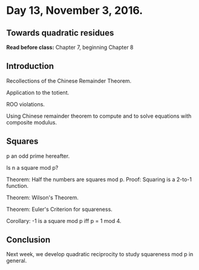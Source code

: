 # Day 13,  November 3, 2016.
## Towards quadratic residues

**Read before class:**  Chapter 7, beginning Chapter 8

## Introduction

Recollections of the Chinese Remainder Theorem.

Application to the totient.

ROO violations.

Using Chinese remainder theorem to compute and to solve equations with composite modulus.

## Squares

p an odd prime hereafter.

Is n a square mod p?  

Theorem:  Half the numbers are squares mod p.
Proof:  Squaring is a 2-to-1 function.

Theorem:  Wilson's Theorem.

Theorem:  Euler's Criterion for squareness.

Corollary:  -1 is a square mod p iff p = 1 mod 4.

## Conclusion

Next week, we develop quadratic reciprocity to study squareness mod p in general.

